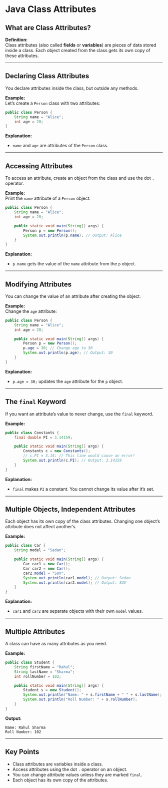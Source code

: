 # Java Class Attributes

## What are Class Attributes?

**Definition:**  
Class attributes (also called **fields** or **variables**) are pieces of data stored inside a class. Each object created from the class gets its own copy of these attributes.

---

## Declaring Class Attributes

You declare attributes inside the class, but outside any methods.

**Example:**  
Let’s create a `Person` class with two attributes:

```java
public class Person {
    String name = "Alice";
    int age = 28;
}
```
**Explanation:**  
- `name` and `age` are attributes of the `Person` class.

---

## Accessing Attributes

To access an attribute, create an object from the class and use the dot `.` operator.

**Example:**  
Print the `name` attribute of a `Person` object:

```java
public class Person {
    String name = "Alice";
    int age = 28;

    public static void main(String[] args) {
        Person p = new Person();
        System.out.println(p.name); // Output: Alice
    }
}
```
**Explanation:**  
- `p.name` gets the value of the `name` attribute from the `p` object.

---

## Modifying Attributes

You can change the value of an attribute after creating the object.

**Example:**  
Change the `age` attribute:

```java
public class Person {
    String name = "Alice";
    int age = 28;

    public static void main(String[] args) {
        Person p = new Person();
        p.age = 30; // Change age to 30
        System.out.println(p.age); // Output: 30
    }
}
```
**Explanation:**  
- `p.age = 30;` updates the `age` attribute for the `p` object.

---

## The `final` Keyword

If you want an attribute’s value to never change, use the `final` keyword.

**Example:**  
```java
public class Constants {
    final double PI = 3.14159;

    public static void main(String[] args) {
        Constants c = new Constants();
        // c.PI = 3.14; // This line would cause an error!
        System.out.println(c.PI); // Output: 3.14159
    }
}
```
**Explanation:**  
- `final` makes `PI` a constant. You cannot change its value after it’s set.

---

## Multiple Objects, Independent Attributes

Each object has its own copy of the class attributes. Changing one object’s attribute does not affect another’s.

**Example:**  
```java
public class Car {
    String model = "Sedan";

    public static void main(String[] args) {
        Car car1 = new Car();
        Car car2 = new Car();
        car2.model = "SUV";
        System.out.println(car1.model); // Output: Sedan
        System.out.println(car2.model); // Output: SUV
    }
}
```
**Explanation:**  
- `car1` and `car2` are separate objects with their own `model` values.

---

## Multiple Attributes

A class can have as many attributes as you need.

**Example:**  
```java
public class Student {
    String firstName = "Rahul";
    String lastName = "Sharma";
    int rollNumber = 102;

    public static void main(String[] args) {
        Student s = new Student();
        System.out.println("Name: " + s.firstName + " " + s.lastName);
        System.out.println("Roll Number: " + s.rollNumber);
    }
}
```
**Output:**
```
Name: Rahul Sharma
Roll Number: 102
```

---

## Key Points

- Class attributes are variables inside a class.
- Access attributes using the dot `.` operator on an object.
- You can change attribute values unless they are marked `final`.
- Each object has its own copy of the attributes.

